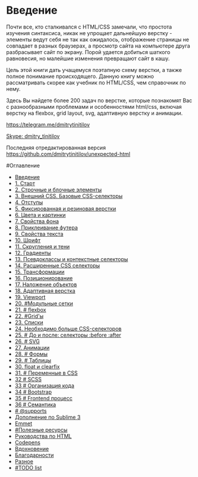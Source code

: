 Введение
=======

Почти все, кто сталкивался с HTML/CSS замечали, что простота изучения синтаксиса, никак не упрощает дальнейшую верстку - элементы ведут себя не так как ожидалось, отображение страницы не совпадает в разных браузерах, а просмотр сайта на компьютере друга разбрасывает сайт по экрану. Порой удается добиться шаткого равновесия, но малейшие изменения превращают сайт в кашу.

Цель этой книги дать учащемуся поэтапную схему верстки, а также полное понимание происходящего. Данную книгу можно рассматривать скорее как учебник по HTML/CSS, чем справочник по нему. 

Здесь Вы найдете более 200 задач по верстке, которые познакомят Вас с разнообразными проблемами и особенностями html/css, включая верстку на flexbox, grid layout, svg, адаптивную верстку и анимации.

https://telegram.me/dmitrytinitilov

[Skype: dmitry_tinitilov](skype:dmitry_tinitilov?call)

Последняя отредактированная версия
https://github.com/dmitrytinitilov/unexpected-html


#Оглавление

* [Введение](README.md)
* [1. Старт](01_start.md)
* [2. Строчные и блочные элементы](02_inline_and_block_elements.md)
* [3. Внешний CSS. Базовые CSS-селекторы](03_basic_css_selectors.md)
* [4. Отступы](04_margins_and_paddings.md)
* [5. Фиксированная и резиновая верстки](05_fixed_and_fluid_designs.md)
* [6. Цвета и картинки](06_colors_and_images.md)
* [7. Свойства фона](07_background.md)
* [8. Приклеивание футера](08_sticky_footer.md)
* [9. Свойства текста](09_text_properties.md)
* [10. Шрифт](10_font_tuning.md)
* [11. Скругления и тени](11_circle_shadows.md)
* [12. Градиенты](12_gradients.md)
* [13. Псевдоклассы и контекстные селекторы](13_pseudoclasses.md)
* [14. Расширенные CSS селекторы](14_advanced_css_selectors.md)
* [15. Трансформации](15_transformations.md)
* [16. Позиционирование](16_positioning.md)
* [17. Наложение объектов](17_objects_overlap.md)
* [18. Адаптивная верстка](18_adaptive_design.md)
* [19. Viewport](19_viewport.md)
* [20. \#Модульные сетки](20_grid_design_system.md)
* [21. \# flexbox](21_flexbox.md)
* [22. \#Grid'ы](22_grid_layout.md)
* [23. Списки](23_lists.md)
* [24. Необходимо больше CSS-селекторов](24_we_need_more_cssselectors.md)
* [25. \# До и после: cелекторы :before :after](25_before_after.md)
* [26. \# SVG](26_svg.md)
* [27. Анимации](27_animations.md)
* [28. \# Формы](28_forms.md)
* [29. \# Таблицы](29_tables_heritage.md)
* [30. float и clearfix](30_float_and_clearfix.md)
* [31. \# Переменные в CSS](31_css_variable.md)
* [32 \# SCSS](32_scss.md)
* [33 \# Организация кода](33_code_structure.md)
* [34 \# Bootstrap](34_bootstrap.md)
* [35 \# Frontend процесс](35_frontend_process.md)
* [36 \# Семантика](36_semantics.md)
* [\# @supports](addition_supports.md)
* [Дополнение по Sublime 3](addition_sublime_3.md)
* [Emmet](emmet_cheatsheet.md)
* [\#Полезные ресурсы](helpful_resources.md)
* [Руководства по HTML](html_manuals.md)
* [Codepens](codepens.md)
* [Вдохновение](inspiration.md)
* [Благодарности](gratitudes.md)
* [Разное](other.md)
* [\#TODO list](todo.md)



